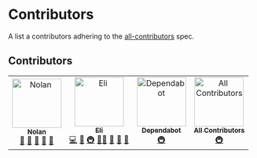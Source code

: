 # Contributors

A list a contributors adhering to the [all-contributors](https://allcontributors.org/docs/en/specification) spec.

## Contributors

<!-- ALL-CONTRIBUTORS-LIST:START - Do not remove or modify this section -->
<!-- prettier-ignore-start -->
<!-- markdownlint-disable -->
<table>
  <tbody>
    <tr>
      <td align="center"><a href="https://github.com/NolanBallard5"><img src="https://avatars.githubusercontent.com/u/120744214?v=4?s=100" width="100px;" alt="Nolan"/><br /><sub><b>Nolan</b></sub></a><br /><a href="#design-NolanBallard5" title="Design">🎨</a> <a href="#ideas-NolanBallard5" title="Ideas, Planning, & Feedback">🤔</a> <a href="https://github.com/PHS-TSA/webmaster-22-23/commits?author=NolanBallard5" title="Documentation">📖</a> <a href="#projectManagement-NolanBallard5" title="Project Management">📆</a> <a href="#promotion-NolanBallard5" title="Promotion">📣</a></td>
      <td align="center"><a href="http://lishaduck.github.io"><img src="https://avatars.githubusercontent.com/u/88557639?v=4?s=100" width="100px;" alt="Eli"/><br /><sub><b>Eli</b></sub></a><br /><a href="https://github.com/PHS-TSA/webmaster-22-23/commits?author=lishaduck" title="Code">💻</a> <a href="https://github.com/PHS-TSA/webmaster-22-23/commits?author=lishaduck" title="Documentation">📖</a> <a href="#infra-lishaduck" title="Infrastructure (Hosting, Build-Tools, etc)">🚇</a> <a href="#mentoring-lishaduck" title="Mentoring">🧑‍🏫</a> <a href="#projectManagement-lishaduck" title="Project Management">📆</a> <a href="#ideas-lishaduck" title="Ideas, Planning, & Feedback">🤔</a> <a href="#maintenance-lishaduck" title="Maintenance">🚧</a></td>
      <td align="center"><a href="https://github.com/features/security"><img src="https://avatars.githubusercontent.com/u/27347476?v=4?s=100" width="100px;" alt="Dependabot"/><br /><sub><b>Dependabot</b></sub></a><br /><a href="#infra-dependabot" title="Infrastructure (Hosting, Build-Tools, etc)">🚇</a></td>
      <td align="center"><a href="https://allcontributors.org"><img src="https://avatars.githubusercontent.com/u/46410174?v=4?s=100" width="100px;" alt="All Contributors"/><br /><sub><b>All Contributors</b></sub></a><br /><a href="#infra-all-contributors" title="Infrastructure (Hosting, Build-Tools, etc)">🚇</a></td>
    </tr>
  </tbody>
</table>

<!-- markdownlint-restore -->
<!-- prettier-ignore-end -->

<!-- ALL-CONTRIBUTORS-LIST:END -->
